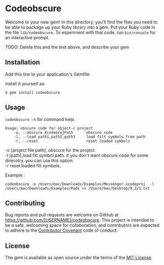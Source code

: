 # Codeobscure

Welcome to your new gem! In this directory, you'll find the files you need to be able to package up your Ruby library into a gem. Put your Ruby code in the file `lib/codeobscure`. To experiment with that code, run `bin/console` for an interactive prompt.

TODO: Delete this and the text above, and describe your gem

## Installation

Add this line to your application's Gemfile:

install it yourself as:

    $ gem install codeobscure

## Usage

`codeobscure -h` for command help. 


	Usage: obscure code for object-c project
	    -o, --obscure XcodeprojPath      obscure code
	    -l, --load path1,path2,path3     load filt symbols from path
	    -r, --reset                      reset loaded symbols


-o [project file path], obscure for the project.    
-l [path],load filt symbol path. if you don't want obscure code for some direcotry. you can use this option.    
-r reset loaded filt symbols.

Example :

	codeobscure -o /Users/mac/Downloads/Examples/Messenger.xcodeproj  -l /Users/mac/Downloads/Examples/Pods >> /Users/mac/Desktop/9.3/1.txt



## Contributing

Bug reports and pull requests are welcome on GitHub at https://github.com/[USERNAME]/codeobscure. This project is intended to be a safe, welcoming space for collaboration, and contributors are expected to adhere to the [Contributor Covenant](http://contributor-covenant.org) code of conduct.


## License

The gem is available as open source under the terms of the [MIT License](http://opensource.org/licenses/MIT).

